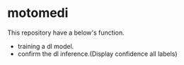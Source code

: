 # motomedi

This repository have a below's function.
- training a dl model.
- confirm the dl inference.(Display confidence all labels)



